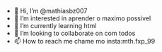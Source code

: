 - 👋 Hi, I’m @mathiasbz007
- 👀 I’m interested in aprender o maximo possivel
- 🌱 I’m currently learning  html
- 💞️ I’m looking to collaborate on com todos
- 📫 How to reach me  chame mo insta:mth.fxp_99

<!---
mathiasbz007/mathiasbz007 is a ✨ special ✨ repository because its `README.md` (this file) appears on your GitHub profile.
You can click the Preview link to take a look at your changes.
--->
